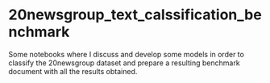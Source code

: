 # 20newsgroup_text_calssification_benchmark
Some notebooks where I discuss and develop some models in order to classify the 20newsgroup dataset and prepare a resulting benchmark document with all the results obtained. 
